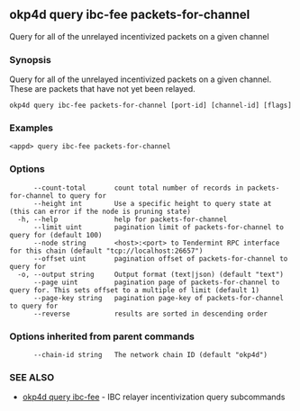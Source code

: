 ## okp4d query ibc-fee packets-for-channel

Query for all of the unrelayed incentivized packets on a given channel

### Synopsis

Query for all of the unrelayed incentivized packets on a given channel. These are packets that have not yet been relayed.

```
okp4d query ibc-fee packets-for-channel [port-id] [channel-id] [flags]
```

### Examples

```
<appd> query ibc-fee packets-for-channel
```

### Options

```
      --count-total       count total number of records in packets-for-channel to query for
      --height int        Use a specific height to query state at (this can error if the node is pruning state)
  -h, --help              help for packets-for-channel
      --limit uint        pagination limit of packets-for-channel to query for (default 100)
      --node string       <host>:<port> to Tendermint RPC interface for this chain (default "tcp://localhost:26657")
      --offset uint       pagination offset of packets-for-channel to query for
  -o, --output string     Output format (text|json) (default "text")
      --page uint         pagination page of packets-for-channel to query for. This sets offset to a multiple of limit (default 1)
      --page-key string   pagination page-key of packets-for-channel to query for
      --reverse           results are sorted in descending order
```

### Options inherited from parent commands

```
      --chain-id string   The network chain ID (default "okp4d")
```

### SEE ALSO

* [okp4d query ibc-fee](okp4d_query_ibc-fee.md)	 - IBC relayer incentivization query subcommands

